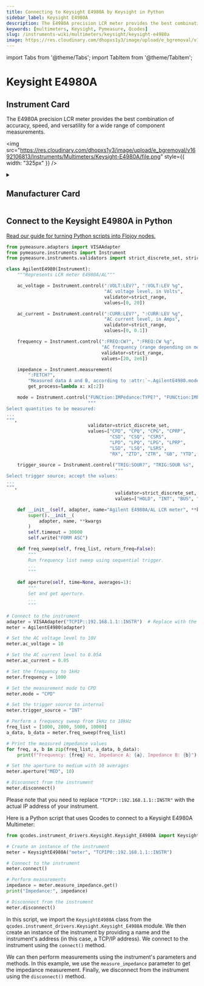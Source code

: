 ```yaml
---
title: Connecting to Keysight E4980A by Keysight in Python
sidebar_label: Keysight E4980A
description: The E4980A precision LCR meter provides the best combination of accuracy, speed, and versatility for a wide range of component measurements.
keywords: [multimeters, Keysight, Pymeasure, Qcodes]
slug: /instruments-wiki/multimeters/keysight/keysight-e4980a
image: https://res.cloudinary.com/dhopxs1y3/image/upload/e_bgremoval/v1692106813/Instruments/Multimeters/Keysight-E4980A/file.png
---
```


import Tabs from '@theme/Tabs';
import TabItem from '@theme/TabItem';

# Keysight E4980A

## Instrument Card

<div className="flex">

<div>

The E4980A precision LCR meter provides the best combination of accuracy, speed, and versatility for a wide range of component measurements.

</div>

<img src="https://res.cloudinary.com/dhopxs1y3/image/upload/e_bgremoval/v1692106813/Instruments/Multimeters/Keysight-E4980A/file.png" style={{ width: "325px" }} />

</div>

<details>
<summary><h2>Manufacturer Card</h2></summary>

<img src="https://res.cloudinary.com/dhopxs1y3/image/upload/e_bgremoval/v1692125973/Instruments/Vendor%20Logos/Keysight.png" style={{ width: "100%", height: "150px",objectFit: "cover" }} />

Keysight Technologies, or Keysight, is an American company that manufactures electronics test and measurement equipment and software. <a href="https://www.keysight.com/us/en/home.html">Website</a>.

<ul>
  <li>Headquarters: USA</li>
  <li>Yearly Revenue (millions, USD): 5420.0</li>
</ul>
</details>

## Connect to the Keysight E4980A in Python

[Read our guide for turning Python scripts into Flojoy nodes.](https://docs.flojoy.ai/custom-nodes/creating-custom-node/)


<Tabs>
<TabItem value="Pymeasure" label="Pymeasure">


```python
from pymeasure.adapters import VISAAdapter
from pymeasure.instruments import Instrument
from pymeasure.instruments.validators import strict_discrete_set, strict_range

class AgilentE4980(Instrument):
    """Represents LCR meter E4980A/AL"""

    ac_voltage = Instrument.control(":VOLT:LEV?", ":VOLT:LEV %g",
                                    "AC voltage level, in Volts",
                                    validator=strict_range,
                                    values=[0, 20])

    ac_current = Instrument.control(":CURR:LEV?", ":CURR:LEV %g",
                                    "AC current level, in Amps",
                                    validator=strict_range,
                                    values=[0, 0.1])

    frequency = Instrument.control(":FREQ:CW?", ":FREQ:CW %g",
                                   "AC frequency (range depending on model), in Hertz",
                                   validator=strict_range,
                                   values=[20, 2e6])

    impedance = Instrument.measurement(
        ":FETCH?",
        "Measured data A and B, according to :attr:`~.AgilentE4980.mode`",
        get_process=lambda x: x[:2])

    mode = Instrument.control("FUNCtion:IMPedance:TYPE?", "FUNCtion:IMPedance:TYPE %s",
                              """
Select quantities to be measured:
...
""",
                              validator=strict_discrete_set,
                              values=["CPD", "CPQ", "CPG", "CPRP",
                                      "CSD", "CSQ", "CSRS",
                                      "LPD", "LPQ", "LPG", "LPRP",
                                      "LSD", "LSQ", "LSRS",
                                      "RX", "ZTD", "ZTR", "GB", "YTD", "YTR", ])

    trigger_source = Instrument.control("TRIG:SOUR?", "TRIG:SOUR %s",
                                        """
Select trigger source; accept the values:
...
""",
                                        validator=strict_discrete_set,
                                        values=["HOLD", "INT", "BUS", "EXT"])

    def __init__(self, adapter, name="Agilent E4980A/AL LCR meter", **kwargs):
        super().__init__(
            adapter, name, **kwargs
        )
        self.timeout = 30000
        self.write("FORM ASC")

    def freq_sweep(self, freq_list, return_freq=False):
        """
        Run frequency list sweep using sequential trigger.
        ...
        """

    def aperture(self, time=None, averages=1):
        """
        Set and get aperture.
        ...
        """

# Connect to the instrument
adapter = VISAAdapter("TCPIP::192.168.1.1::INSTR")  # Replace with the actual IP address of the instrument
meter = AgilentE4980(adapter)

# Set the AC voltage level to 10V
meter.ac_voltage = 10

# Set the AC current level to 0.05A
meter.ac_current = 0.05

# Set the frequency to 1kHz
meter.frequency = 1000

# Set the measurement mode to CPD
meter.mode = "CPD"

# Set the trigger source to internal
meter.trigger_source = "INT"

# Perform a frequency sweep from 1kHz to 10kHz
freq_list = [1000, 2000, 5000, 10000]
a_data, b_data = meter.freq_sweep(freq_list)

# Print the measured impedance values
for freq, a, b in zip(freq_list, a_data, b_data):
    print(f"Frequency: {freq} Hz, Impedance A: {a}, Impedance B: {b}")

# Set the aperture to medium with 10 averages
meter.aperture("MED", 10)

# Disconnect from the instrument
meter.disconnect()
```

Please note that you need to replace `"TCPIP::192.168.1.1::INSTR"` with the actual IP address of your instrument.

</TabItem>
<TabItem value="Qcodes" label="Qcodes">

Here is a Python script that uses Qcodes to connect to a Keysight E4980A Multimeter:

```python
from qcodes.instrument_drivers.Keysight.Keysight_E4980A import KeysightE4980A

# Create an instance of the instrument
meter = KeysightE4980A("meter", "TCPIP0::192.168.1.1::INSTR")

# Connect to the instrument
meter.connect()

# Perform measurements
impedance = meter.measure_impedance.get()
print("Impedance:", impedance)

# Disconnect from the instrument
meter.disconnect()
```

In this script, we import the `KeysightE4980A` class from the `qcodes.instrument_drivers.Keysight.Keysight_E4980A` module. We then create an instance of the instrument by providing a name and the instrument's address (in this case, a TCP/IP address). We connect to the instrument using the `connect()` method.

We can then perform measurements using the instrument's parameters and methods. In this example, we use the `measure_impedance` parameter to get the impedance measurement. Finally, we disconnect from the instrument using the `disconnect()` method.

</TabItem>
</Tabs>